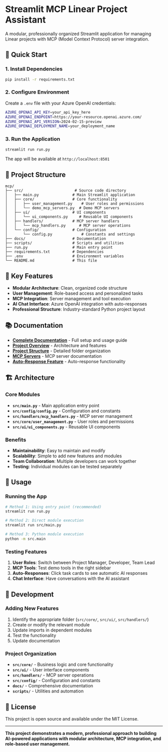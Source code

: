# Streamlit MCP Linear Project Assistant

A modular, professionally organized Streamlit application for managing Linear projects with MCP (Model Context Protocol) server integration.

## 🚀 Quick Start

### 1. Install Dependencies
```bash
pip install -r requirements.txt
```

### 2. Configure Environment
Create a `.env` file with your Azure OpenAI credentials:
```bash
AZURE_OPENAI_API_KEY=your_api_key_here
AZURE_OPENAI_ENDPOINT=https://your-resource.openai.azure.com/
AZURE_OPENAI_API_VERSION=2024-02-15-preview
AZURE_OPENAI_DEPLOYMENT_NAME=your_deployment_name
```

### 3. Run the Application
```bash
streamlit run run.py
```

The app will be available at `http://localhost:8501`

## 📁 Project Structure

```
mcp/
├── src/                       # Source code directory
│   ├── main.py               # Main Streamlit application
│   ├── core/                 # Core functionality
│   │   ├── user_management.py    # User roles and permissions
│   │   └── demo_mcp_servers.py  # Demo MCP servers
│   ├── ui/                   # UI components
│   │   └── ui_components.py     # Reusable UI components
│   ├── handlers/             # MCP server handlers
│   │   └── mcp_handlers.py      # MCP server operations
│   └── config/               # Configuration
│       └── config.py             # Constants and settings
├── docs/                     # Documentation
├── scripts/                  # Scripts and utilities
├── run.py                    # Main entry point
├── requirements.txt          # Dependencies
├── .env                      # Environment variables
└── README.md                 # This file
```

## 🎯 Key Features

- **Modular Architecture**: Clean, organized code structure
- **User Management**: Role-based access and personalized tasks
- **MCP Integration**: Server management and tool execution
- **AI Chat Interface**: Azure OpenAI integration with auto-responses
- **Professional Structure**: Industry-standard Python project layout

## 📚 Documentation

- **[Complete Documentation](docs/README.md)** - Full setup and usage guide
- **[Project Overview](docs/PROJECT_OVERVIEW.md)** - Architecture and features
- **[Project Structure](docs/PROJECT_STRUCTURE.md)** - Detailed folder organization
- **[MCP Servers](docs/DEMO_MCP_SERVERS.md)** - MCP server documentation
- **[Auto-Response Feature](docs/AUTO_RESPONSE_FEATURE.md)** - Auto-response functionality

## 🏗️ Architecture

### **Core Modules**
- **`src/main.py`** - Main application entry point
- **`src/config/config.py`** - Configuration and constants
- **`src/handlers/mcp_handlers.py`** - MCP server management
- **`src/core/user_management.py`** - User roles and permissions
- **`src/ui/ui_components.py`** - Reusable UI components

### **Benefits**
- **Maintainability**: Easy to maintain and modify
- **Scalability**: Simple to add new features and modules
- **Team Collaboration**: Multiple developers can work together
- **Testing**: Individual modules can be tested separately

## 🚀 Usage

### **Running the App**
```bash
# Method 1: Using entry point (recommended)
streamlit run run.py

# Method 2: Direct module execution
streamlit run src/main.py

# Method 3: Python module execution
python -m src.main
```

### **Testing Features**
1. **User Roles**: Switch between Project Manager, Developer, Team Lead
2. **MCP Tools**: Test demo tools in the right sidebar
3. **Auto-Responses**: Click task cards to see automatic AI responses
4. **Chat Interface**: Have conversations with the AI assistant

## 🧪 Development

### **Adding New Features**
1. Identify the appropriate folder (`src/core/`, `src/ui/`, `src/handlers/`)
2. Create or modify the relevant module
3. Update imports in dependent modules
4. Test the functionality
5. Update documentation

### **Project Organization**
- **`src/core/`** - Business logic and core functionality
- **`src/ui/`** - User interface components
- **`src/handlers/`** - MCP server operations
- **`src/config/`** - Configuration and constants
- **`docs/`** - Comprehensive documentation
- **`scripts/`** - Utilities and automation

## 📄 License

This project is open source and available under the MIT License.

---

**This project demonstrates a modern, professional approach to building AI-powered applications with modular architecture, MCP integration, and role-based user management.**


